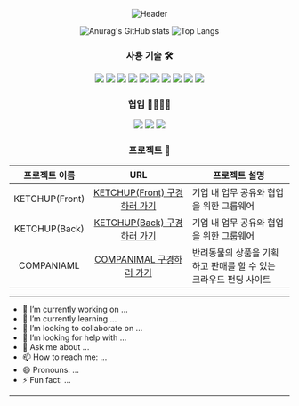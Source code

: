 <p align="center">
  <img src="https://capsule-render.vercel.app/api?type=waving&color=3cb371&height=250&section=header&text=Daeun's%20GitHub&fontSize=70" alt="Header">
</p>

<p align="center">
    <img src="https://github-readme-stats.vercel.app/api?username=daeun100299" alt="Anurag's GitHub stats">
    <img src="https://github-readme-stats.vercel.app/api/top-langs/?username=daeun100299" alt="Top Langs">
</p>

<div align="center">
  <h3><strong>사용 기술</strong> 🛠</h3>
</div>
<p align="center">
  <img src="https://img.shields.io/badge/java-007396?style=flat-square&logo=OpenJDK&logoColor=white">
  <img src="https://img.shields.io/badge/jQuery-0769AD?style=flat-square&logo=jQuery&logoColor=white"/>
  <img src="https://img.shields.io/badge/React-61DAFB?style=flat-square&logo=react&logoColor=white"/>
  <img src="https://img.shields.io/badge/Spring-6DB33F?style=flat-square&logo=Spring&logoColor=white"/>
  <img src="https://img.shields.io/badge/Spring Boot-6DB33F?style=flat-square&logo=SpringBoot&logoColor=white"/>
  <img src="https://img.shields.io/badge/Thymeleaf-005F0F?style=flat-square&logo=Thymeleaf&logoColor=white">
  <img src="https://img.shields.io/badge/JavaScript-F7DF1E?style=flat-square&logo=javascript&logoColor=white"/>
  <img src="https://img.shields.io/badge/HTML5-E34F26?style=flat-square&logo=HTML5&logoColor=white"/>
  <img src="https://img.shields.io/badge/CSS3-1572B6?style=flat-square&logo=CSS3&logoColor=white"/>
  <img src="https://img.shields.io/badge/MySQL-4479A1?style=flat-square&logo=mysql&logoColor=white"/>
</p>
<div align="center">
  <h3><strong>협업</strong> 👩‍👩‍👧‍👧</h3>
</div>
<p align="center">
  <img src="https://img.shields.io/badge/GitHub-181717?style=flat-square&logo=github&logoColor=white"/>
  <img src="https://img.shields.io/badge/Figma-F24E1E?style=flat-square&logo=figma&logoColor=white"/>
  <img src="https://img.shields.io/badge/Notion-000000?style=flat-square&logo=notion&logoColor=white"/>
</p>

<div align="center">
  <h3><strong>프로젝트</strong> 📑</h3>
</div>

<div align="center">
  <table style="margin: 0 auto;">
    <thead>
      <tr>
        <th>프로젝트 이름</th>
        <th>URL</th>
        <th>프로젝트 설명</th>
      </tr>
    </thead>
    <tbody>
      <tr>
        <td align="center">KETCHUP(Front)</td>
        <td align="center"><a href="https://github.com/daeun100299/FinalProject_Ketchup-Front">KETCHUP(Front) 구경하러 가기</a></td>
        <td>기업 내 업무 공유와 협업을 위한 그룹웨어</td>
      </tr>
      <tr>
        <td align="center">KETCHUP(Back)</td>
        <td align="center"><a href="https://github.com/daeun100299/FinalProject_Ketchup-Back">KETCHUP(Back) 구경하러 가기</a></td>
        <td>기업 내 업무 공유와 협업을 위한 그룹웨어</td>
      </tr>
      <tr>
        <td align="center">COMPANIAML</td>
        <td align="center"><a href="https://github.com/daeun100299/SemiProject_Companimal">COMPANIMAL 구경하러 가기</a></td>
        <td>반려동물의 상품을 기획하고 판매를 할 수 있는 크라우드 펀딩 사이트</td>
      </tr>
    </tbody>
  </table>
</div>

***
- 🔭 I’m currently working on ...
- 🌱 I’m currently learning ...
- 👯 I’m looking to collaborate on ...
- 🤔 I’m looking for help with ...
- 💬 Ask me about ...
- 📫 How to reach me: ...
- 😄 Pronouns: ...
- ⚡ Fun fact: ...
***
